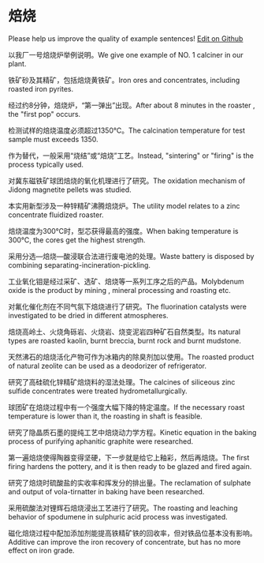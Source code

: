 # 焙烧

Please help us improve the quality of example sentences! [Edit on Github](https://github.com/jiyushe/jiyu-example-sentence-source/blob/main/chinese/beishao.md)

<p><span class="chinese">以我厂一号焙烧炉举例说明。</span><span class="english">We give one example of NO. 1 calciner in our plant.</span></p>

<p><span class="chinese">铁矿砂及其精矿，包括焙烧黄铁矿。</span><span class="english">Iron ores and concentrates, including roasted iron pyrites.</span></p>

<p><span class="chinese">经过约8分钟，焙烧炉，“第一弹出”出现。</span><span class="english">After about 8 minutes in the roaster , the "first pop" occurs.</span></p>

<p><span class="chinese">检测试样的焙烧温度必须超过1350℃。</span><span class="english">The calcination temperature for test sample must exceeds 1350.</span></p>

<p><span class="chinese">作为替代，一般采用“烧结”或“焙烧”工艺。</span><span class="english">Instead, "sintering" or "firing" is the process typically used.</span></p>

<p><span class="chinese">对冀东磁铁矿球团焙烧的氧化机理进行了研究。</span><span class="english">The oxidation mechanism of Jidong magnetite pellets was studied.</span></p>

<p><span class="chinese">本实用新型涉及一种锌精矿沸腾焙烧炉。</span><span class="english">The utility model relates to a zinc concentrate fluidized roaster.</span></p>

<p><span class="chinese">焙烧温度为300℃时，型芯获得最高的强度。</span><span class="english">When baking temperature is 300℃, the cores get the highest strength.</span></p>

<p><span class="chinese">采用分选—焙烧—酸浸联合法进行废电池的处理。</span><span class="english">Waste battery is disposed by combining separating-incineration-pickling.</span></p>

<p><span class="chinese">工业氧化钼是经过采矿、选矿、焙烧等一系列工序之后的产品。</span><span class="english">Molybdenum oxide is the product by mining , mineral processing and roasting etc.</span></p>

<p><span class="chinese">对氟化催化剂在不同气氛下焙烧进行了研究。</span><span class="english">The fluorination catalysts were investigated to be dried in different atmospheres.</span></p>

<p><span class="chinese">焙烧高岭土、火烧角砾岩、火烧岩、烧变泥岩四种矿石自然类型。</span><span class="english">Its natural types are roasted kaolin, burnt breccia, burnt rock and burnt mudstone.</span></p>

<p><span class="chinese">天然沸石的焙烧活化产物可作为冰箱内的除臭剂加以使用。</span><span class="english">The roasted product of natural zeolite can be used as a deodorizer of refrigerator.</span></p>

<p><span class="chinese">研究了高硅硫化锌精矿焙烧料的湿法处理。</span><span class="english">The calcines of siliceous zinc sulfide concentrates were treated hydrometallurgically.</span></p>

<p><span class="chinese">球团矿在焙烧过程中有一个强度大幅下降的特定温度。</span><span class="english">If the necessary roast temperature is lower than it, the roasting in shaft is feasible.</span></p>

<p><span class="chinese">研究了隐晶质石墨的提纯工艺中焙烧动力学方程。</span><span class="english">Kinetic equation in the baking process of purifying aphanitic graphite were researched.</span></p>

<p><span class="chinese">第一遍焙烧使得陶器变得坚硬，下一步就是给它上釉彩，然后再焙烧。</span><span class="english">The first firing hardens the pottery, and it is then ready to be glazed and fired again.</span></p>

<p><span class="chinese">研究了焙烧时硫酸盐的实收率和挥发分的排出量。</span><span class="english">The reclamation of sulphate and output of vola-tirnatter in baking have been researched.</span></p>

<p><span class="chinese">采用硫酸法对锂辉石焙烧浸出工艺进行了研究。</span><span class="english">The roasting and leaching behavior of spodumene in sulphuric acid process was investigated.</span></p>

<p><span class="chinese">磁化焙烧过程中配加添加剂能提高铁精矿铁的回收率，但对铁品位基本没有影响。</span><span class="english">Additive can improve the iron recovery of concentrate, but has no more effect on iron grade.</span></p>

